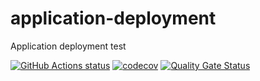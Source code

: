 # application-deployment
Application deployment test

<a href="https://github.com/dbelob/application-deployment/actions"><img alt="GitHub Actions status" src="https://github.com/dbelob/application-deployment/workflows/Build/badge.svg"></a>
[![codecov](https://codecov.io/gh/dbelob/application-deployment/branch/master/graph/badge.svg)](https://codecov.io/gh/dbelob/application-deployment)
[![Quality Gate Status](https://sonarcloud.io/api/project_badges/measure?project=dbelob_application-deployment&metric=alert_status)](https://sonarcloud.io/dashboard?id=dbelob_application-deployment)
